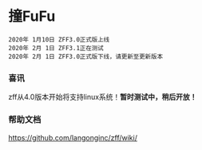 # 撞FuFu
```
2020年 1月10日 ZFF3.0正式版上线
2020年 2月 1日 ZFF3.1正在测试
2020年 2月 1日 ZFF3.0正式版下线，请更新至更新版本
```
### 喜讯

zff从4.0版本开始将支持linux系统！**暂时测试中，稍后开放！**

### 帮助文档

https://github.com/langonginc/zff/wiki/
